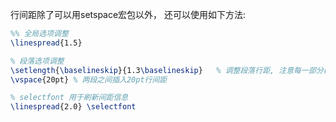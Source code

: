 
行间距除了可以用setspace宏包以外， 还可以使用如下方法:

```tex
%% 全局选项调整 
\linespread{1.5} 

% 段落选项调整
\setlength{\baselineskip}{1.3\baselineskip}   % 调整段落行距, 注意每一部分都要加\\
\vspace{20pt} % 两段之间插入20pt行间距

% selectfont 用于刷新间距信息
\linespread{2.0} \selectfont   
```
